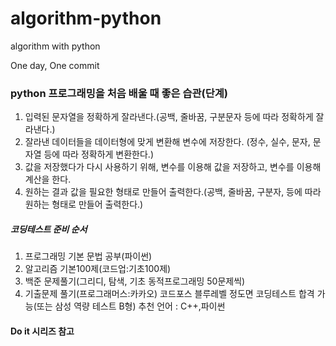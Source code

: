 # algorithm-python

algorithm with python

One day, One commit

### python 프로그래밍을 처음 배울 때 좋은 습관(단계)
1. 입력된 문자열을 정확하게 잘라낸다.(공백, 줄바꿈, 구분문자 등에 따라 정확하게 잘라낸다.)
2. 잘라낸 데이터들을 데이터형에 맞게 변환해 변수에 저장한다. (정수, 실수, 문자, 문자열 등에 따라 정확하게 변환한다.)
3. 값을 저장했다가 다시 사용하기 위해, 변수를 이용해 값을 저장하고, 변수를 이용해 계산을 한다.
4. 원하는 결과 값을 필요한 형태로 만들어 출력한다.(공백, 줄바꿈, 구분자, 등에 따라 원하는 형태로 만들어 출력한다.)

##### 코딩테스트 준비 순서
1. 프로그래밍 기본 문법 공부(파이썬)
2. 알고리즘 기본100제(코드업:기초100제)
3. 백준 문제풀기(그리디, 탐색, 기초 동적프로그래밍 50문제씩)
4. 기출문제 풀기(프로그래머스:카카오)
코드포스 블루레벨 정도면 코딩테스트 합격 가능(또는 삼성 역량 테스트 B형)
추천 언어 : C++,파이썬

#### Do it 시리즈 참고